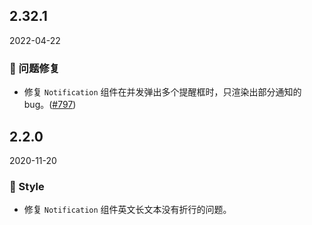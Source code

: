 ## 2.32.1

2022-04-22

### 🐛 问题修复

- 修复 `Notification` 组件在并发弹出多个提醒框时，只渲染出部分通知的 bug。([#797](https://github.com/arco-design/arco-design/pull/797))

## 2.2.0

2020-11-20

### 💅 Style

- 修复 `Notification` 组件英文长文本没有折行的问题。

